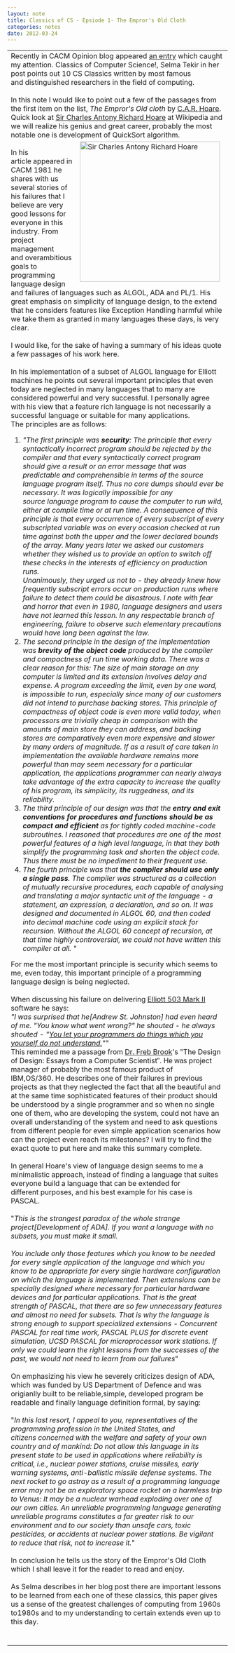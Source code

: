 ```yaml
---
layout: note
title: Classics of CS - Epsiode 1- The Empror's Old Cloth
categories: notes
date: 2012-03-24
---
```

<div class="entry-content"><div xmlns="http://www.w3.org/1999/xhtml"><table cellspacing="0" class="sites-layout-name-one-column sites-layout-hbox"><tbody><tr><td class="sites-layout-tile sites-tile-name-content-1"><div dir="ltr">Recently in CACM Opinion blog appeared <a href="http://cacm.acm.org/opinion/articles/147340-reading-cs-classics/abstract" rel="nofollow">an entry</a> which caught my attention. Classics of Computer Science!, Selma Tekir in her post points out 10 CS Classics written by most famous and distinguished researchers in the field of computing. <div><br/></div><div>In this note I would like to point out a few of the passages from the first item on the list, <i>The Empror's Old cloth</i> by <a href="http://en.wikipedia.org/wiki/Tony_Hoare" rel="nofollow" target="_blank">C.A.R. Hoare</a>. Quick look at <a href="http://en.wikipedia.org/wiki/Tony_Hoare" rel="nofollow" target="_blank">Sir Charles Antony Richard Hoare</a> at Wikipedia and we will realize his genius and great career, probably the most notable one is development of QuickSort algorithm. <div style="display:inline;float:right;margin-top:5px;margin-right:10px;margin-bottom:5px;margin-left:10px"><a href="../../notes/classicsofcs-epsiode1-theemprorsoldcloth/Hoare.jpg?attredirects=0/index.html" imageanchor="1"><img alt="Sir Charles Antony Richard Hoare" border="0" height="320" src="https://sites.google.com/site/btabibian/_/rsrc/1332542183299/notes/classicsofcs-epsiode1-theemprorsoldcloth/Hoare.jpg" width="320"/></a></div></div><div><br/></div><div>In his article appeared in CACM 1981 he shares with us several stories of his failures that I believe are very good lessons for everyone in this industry. From project management and overambitious goals to programming language design and failures of languages such as ALGOL, ADA and PL/1. His great emphasis on simplicity of language design, to the extend that he considers features like Exception Handling harmful while we take them as granted in many languages these days, is very clear.</div><div><br/></div><div>I would like, for the sake of having a summary of his ideas quote a few passages of his work here.</div><div><br/></div><div>In his implementation of a subset of ALGOL language for Elliott machines he points out several important principles that even today are neglected in many languages that to many are considered powerful and very successful. I personally agree with his view that a feature rich language is not necessarily a successful language or suitable for many applications.</div><div>The principles are as follows:</div><div><ol><li><i>"The first principle was <b>security</b>: The principle that every syntactically incorrect program should be rejected by the compiler and that every syntactically correct program should give a result or an error message that was predictable and comprehensible in terms of the source language program itself. Thus no core dumps should ever be necessary. It was logically impossible for any source language program to cause the computer to run wild, either at compile time or at run time. A consequence of this principle is that every occurrence of every subscript of every subscripted variable was on every occasion checked at run time against both the upper and the lower declared bounds of the array. Many years later we asked our customers whether they wished us to provide an option to switch off these checks in the interests of efficiency on production runs. <br/>Unanimously, they urged us not to - they already knew how frequently subscript errors occur on production runs where failure to detect them could be disastrous. I note with fear and horror that even in 1980, language designers and users have not learned this lesson. In any respectable branch of engineering, failure to observe such elementary precautions would have long been against the law.</i></li><li><i>The second principle in the design of the implementation was <b>brevity of the object code</b> produced by the compiler and compactness of run time working data. There was a clear reason for this: The size of main storage on any computer is limited and its extension involves delay and expense. A program exceeding the limit, even by one word, is impossible to run, especially since many of our customers did not intend to purchase backing stores. This principle of compactness of object code is even more valid today, when processors are trivially cheap in comparison with the amounts of main store they can address, and backing stores are comparatively even more expensive and slower by many orders of magnitude. If as a result of care taken in implementation the available hardware remains more powerful than may seem necessary for a particular application, the applications programmer can nearly always take advantage of the extra capacity to increase the quality of his program, its simplicity, its ruggedness, and its reliability. </i></li><li><i>The third principle of our design was that the <b>entry and exit conventions for procedures and functions should be as compact and efficient</b> as for tightly coded machine-code subroutines. I reasoned that procedures are one of the most powerful features of a high level language, in that they both simplify the programming task and shorten the object code. Thus there must be no impediment to their frequent use. </i></li><li><i>The fourth principle was that <b>the compiler should use only a single pass</b>. The compiler was structured as a collection of mutually recursive procedures, each capable of analysing and translating a major syntactic unit of the language - a statement, an expression, a declaration, and so on. It was designed and documented in ALGOL 60, and then coded into decimal machine code using an explicit stack for recursion. Without the ALGOL 60 concept of recursion, at that time highly controversial, we could not have written this compiler at all. "</i></li></ol><div>For me the most important principle is security which seems to me, even today, this important principle of a programming language design is being neglected.</div></div><div><br/></div><div>When discussing his failure on delivering <a href="http://en.wikipedia.org/wiki/Elliott_Brothers_%28computer_company%29#Computers" rel="nofollow" target="_blank">Elliott 503 Mark II</a> software he says:</div><div><div><i>"I was surprised that he[Andrew St. Johnston] had even heard of me. "You know what went wrong?" he shouted - he always shouted - "<u>You let your programmers do things which you yourself do not understand.</u>""</i></div></div><div>This reminded me a passage from <a href="http://en.wikipedia.org/wiki/Fred_Brooks" rel="nofollow" target="_blank">Dr. Freb Brook</a>'s "The Design of Design: Essays from a Computer Scientist<span style="font-family:sans-serif;line-height:19px;text-align:-webkit-auto">". He was</span> project manager of probably the most famous product of IBM,OS/360. He describes one of their failures in previous projects as that they neglected the fact that all the beautiful and at the same time sophisticated features of their product should be understood by a single programmer and so when no single one of them, who are developing the system, could not have an overall understanding of the system and need to ask questions from different people for even simple application scenarios how can the project even reach its milestones? I will try to find the exact quote to put here and make this summary complete.</div><div><br/>In general Hoare's view of language design seems to me a minimalistic approach, instead of finding a language that suites everyone build a language that can be extended for different purposes, and his best example for his case is PASCAL. </div><div><br/></div><div>"<i>This is the strangest paradox of the whole strange project[Development of ADA]. If you want a language with no subsets, you must make it small.</i></div><div><i><br/></i></div><div><i>You include only those features which you know to be needed for every single application of the language and which you know to be appropriate for every single hardware configuration on which the language is implemented. Then extensions can be specially designed where necessary for particular hardware devices and for particular applications. That is the great strength of PASCAL, that there are so few unnecessary features and almost no need for subsets. That is why the language is strong enough to support specialized extensions - Concurrent PASCAL for real time work, PASCAL PLUS for discrete event simulation, UCSD PASCAL for microprocessor work stations. If only we could learn the right lessons from the successes of the past, we would not need to learn from our failures</i>"</div><div><br/></div><div>On emphasizing his view he severely criticizes design of ADA, which was funded by US Department of Defence and was origianlly built to be reliable,simple, developed program be readable and finally language definition formal, by saying: </div><div><br/></div><div><div>"<i>In this last resort, I appeal to you, representatives of the programming profession in the United States, and citizens concerned with the welfare and safety of your own country and of mankind: Do not allow this language in its present state to be used in applications where reliability is critical, i.e., nuclear power stations, cruise missiles, early warning systems, anti-ballistic missile defense systems. The next rocket to go astray as a result of a programming language error may not be an exploratory space rocket on a harmless trip to Venus: It may be a nuclear warhead exploding over one of our own cities. An unreliable programming language generating unreliable programs constitutes a far greater risk to our environment and to our society than unsafe cars, toxic pesticides, or accidents at nuclear power stations. Be vigilant to </i><i>reduce that risk, not to increase it.</i>"</div></div><div><br/></div><div>In conclusion he tells us the story of the Empror's Old Cloth which I shall leave it for the reader to read and enjoy.</div><div><br/></div><div>As Selma describes in her blog post there are important lessons to be learned from each one of these classics, this paper gives us a sense of the greatest challenges of computing from 1960s to1980s and to my understanding to certain extends even up to this day. </div><div><br/></div><div><br/></div></div></td></tr></tbody></table></div></div>